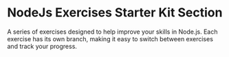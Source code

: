 # NodeJs Exercises Starter Kit Section
A series of exercises designed to help improve your skills in Node.js. Each exercise has its own branch, making it easy to switch between exercises and track your progress.

